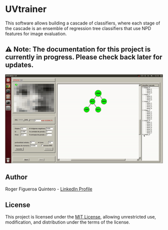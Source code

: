 # UVtrainer
This software allows building a cascade of classifiers, where each stage of the cascade is an ensemble of regression tree classifiers that use NPD features for image evaluation.

## **⚠️ Note:** The documentation for this project is currently in progress. Please check back later for updates.

<div align="center">
    <img src="docs/UVtrainer.gif" alt="UVtrainer GIF">
</div>

## Author
Roger Figueroa Quintero - [LinkedIn Profile](https://www.linkedin.com/in/roger-figueroa-quintero/)

## License
This project is licensed under the [MIT License](LICENSE.md), allowing unrestricted use, modification, and distribution under the terms of the license.

